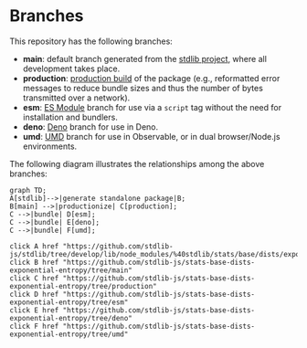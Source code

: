 <!--

@license Apache-2.0

Copyright (c) 2022 The Stdlib Authors.

Licensed under the Apache License, Version 2.0 (the "License");
you may not use this file except in compliance with the License.
You may obtain a copy of the License at

    http://www.apache.org/licenses/LICENSE-2.0

Unless required by applicable law or agreed to in writing, software
distributed under the License is distributed on an "AS IS" BASIS,
WITHOUT WARRANTIES OR CONDITIONS OF ANY KIND, either express or implied.
See the License for the specific language governing permissions and
limitations under the License.

-->

# Branches

This repository has the following branches:

-   **main**: default branch generated from the [stdlib project][stdlib-url], where all development takes place.
-   **production**: [production build][production-url] of the package (e.g., reformatted error messages to reduce bundle sizes and thus the number of bytes transmitted over a network).
-   **esm**: [ES Module][esm-url] branch for use via a `script` tag without the need for installation and bundlers.
-   **deno**: [Deno][deno-url] branch for use in Deno.
-   **umd**: [UMD][umd-url] branch for use in Observable, or in dual browser/Node.js environments.

The following diagram illustrates the relationships among the above branches:

```mermaid
graph TD;
A[stdlib]-->|generate standalone package|B;
B[main] -->|productionize| C[production];
C -->|bundle| D[esm];
C -->|bundle| E[deno];
C -->|bundle| F[umd];

click A href "https://github.com/stdlib-js/stdlib/tree/develop/lib/node_modules/%40stdlib/stats/base/dists/exponential/entropy"
click B href "https://github.com/stdlib-js/stats-base-dists-exponential-entropy/tree/main"
click C href "https://github.com/stdlib-js/stats-base-dists-exponential-entropy/tree/production"
click D href "https://github.com/stdlib-js/stats-base-dists-exponential-entropy/tree/esm"
click E href "https://github.com/stdlib-js/stats-base-dists-exponential-entropy/tree/deno"
click F href "https://github.com/stdlib-js/stats-base-dists-exponential-entropy/tree/umd"
```

[stdlib-url]: https://github.com/stdlib-js/stdlib/tree/develop/lib/node_modules/%40stdlib/stats/base/dists/exponential/entropy
[production-url]: https://github.com/stdlib-js/stats-base-dists-exponential-entropy/tree/production
[deno-url]: https://github.com/stdlib-js/stats-base-dists-exponential-entropy/tree/deno
[umd-url]: https://github.com/stdlib-js/stats-base-dists-exponential-entropy/tree/umd
[esm-url]: https://github.com/stdlib-js/stats-base-dists-exponential-entropy/tree/esm